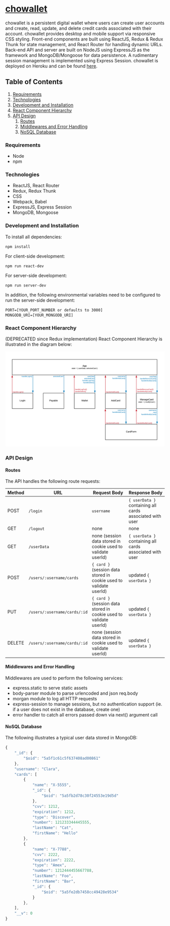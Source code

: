 # [chowallet](https://chowallet.herokuapp.com/)

chowallet is a persistent digital wallet where users can create user accounts and create, read, update, and delete credit cards associated with their account. chowallet provides desktop and mobile support via responsive CSS styling. Front-end components are built using ReactJS, Redux & Redux Thunk for state management, and React Router for handling dynamic URLs. Back-end API and server are built on NodeJS using ExpressJS as the framework and MongoDB/Mongoose for data persistence. A rudimentary session management is implemented using Express Session. chowallet is deployed on Heroku and can be found [here](https://chowallet.herokuapp.com).

## Table of Contents
1. [Requirements](#requirements)
1. [Technologies](#technologies)
1. [Development and Installation](#development-and-installation)
1. [React Component Hierarchy](#react-component-hierarchy)
1. [API Design](#api-design)
    1. [Routes](#routes)
    1. [Middlewares and Error Handling](#middlewares-and-error-handling)
    1. [NoSQL Database](#nosql-database)

### Requirements

- Node
- npm

### Technologies

- ReactJS, React Router
- Redux, Redux Thunk
- CSS
- Webpack, Babel
- ExpressJS, Express Session
- MongoDB, Mongoose

### Development and Installation

To install all dependencies:

```
npm install
```

For client-side development:

```
npm run react-dev
```

For server-side development:

```
npm run server-dev
```

In addition, the following environmental variables need to be configured to run the server-side development:

```
PORT=[YOUR_PORT_NUMBER or defaults to 3000]
MONGODB_URI=[YOUR_MONGODB_URI]
```

### React Component Hierarchy

(DEPRECATED since Redux implementation) React Component Hierarchy is illustrated in the diagram below:

![reactCompHierarchy.png](reactCompHierarchy.png)

### API Design

#### Routes

The API handles the following route requests:

| Method | URL | Request Body | Response Body |
| -------------|-------------|-----|---|
| POST | `/login` | `username` | `{ userData }` containing all cards associated with user |
| GET | `/logout` | none | none |
| GET | `/userData` | none (session data stored in cookie used to validate userId) | `{ userData }` containing all cards associated with user |
| POST | `/users/:username/cards` | `{ card }` (session data stored in cookie used to validate userId) | updated `{ userData }` |
| PUT | `/users/:username/cards/:id` | `{ card }` (session data stored in cookie used to validate userId) | updated `{ userData }` |
| DELETE | `/users/:username/cards/:id` | none (session data stored in cookie used to validate userId) | updated `{ userData }` |

#### Middlewares and Error Handling

Middlewares are used to perform the following services:

- express.static to serve static assets
- body-parser module to parse urlencoded and json req.body
- morgan module to log all HTTP requests
- express-session to manage sessions, but no authentication support (ie. if a user does not exist in the database, create one)
- error handler to catch all errors passed down via next() argument call

#### NoSQL Database

The following illustrates a typical user data stored in MongoDB:

```javascript
{
    "_id": {
        "$oid": "5a5f1c61c5f637408ad00861"
    },
    "username": "Clara",
    "cards": [
        {
            "name": "X-5555",
            "_id": {
                "$oid": "5a5fb2d78c30f24553e19d5d"
            },
            "cvv": 1212,
            "expiration": 1212,
            "type": "Discover",
            "number": 121233344445555,
            "lastName": "Cat",
            "firstName": "Hello"
        },
        {
            "name": "X-7788",
            "cvv": 2222,
            "expiration": 2222,
            "type": "Amex",
            "number": 1212444455667788,
            "lastName": "Foo",
            "firstName": "Bar",
            "_id": {
                "$oid": "5a5fe2db7458cc49428e9534"
            }
        },
    ],
    "__v": 0
}
```
